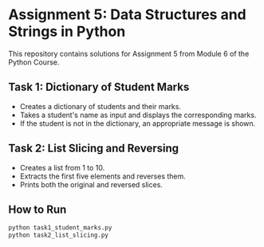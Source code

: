 # Assignment 5: Data Structures and Strings in Python

This repository contains solutions for Assignment 5 from Module 6 of the Python Course.

## Task 1: Dictionary of Student Marks
- Creates a dictionary of students and their marks.
- Takes a student's name as input and displays the corresponding marks.
- If the student is not in the dictionary, an appropriate message is shown.

## Task 2: List Slicing and Reversing
- Creates a list from 1 to 10.
- Extracts the first five elements and reverses them.
- Prints both the original and reversed slices.

## How to Run
```bash
python task1_student_marks.py
python task2_list_slicing.py

